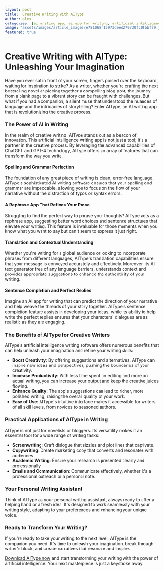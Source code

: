 ```yaml
---
layout: post
title:  Creative Writing with AIType
author: alex
categories: [ai writing app, ai app for writing, artificial intelligence writing software, rephrase app, ai writing software, ai text generator free, artificial intelligence writing app]
image: "assets/images/article_images/e781068f15973deed279730fc0fbbf79.jpg"
featured: true
---
```


# Creative Writing with AIType: Unleashing Your Imagination

Have you ever sat in front of your screen, fingers poised over the keyboard, waiting for inspiration to strike? As a writer, whether you're crafting the next bestselling novel or piecing together a compelling blog post, the journey from a blank page to a vibrant story can be fraught with challenges. But what if you had a companion, a silent muse that understood the nuances of language and the intricacies of storytelling? Enter AIType, an AI writing app that is revolutionizing the creative process.

### The Power of AI in Writing

In the realm of creative writing, AIType stands out as a beacon of innovation. This artificial intelligence writing app is not just a tool; it's a partner in the creative process. By leveraging the advanced capabilities of ChatGPT and GPT-4 technology, AIType offers an array of features that can transform the way you write.

#### Spelling and Grammar Perfection

The foundation of any great piece of writing is clean, error-free language. AIType's sophisticated AI writing software ensures that your spelling and grammar are impeccable, allowing you to focus on the flow of your narrative without the distraction of typos or syntax errors.

#### A Rephrase App That Refines Your Prose

Struggling to find the perfect way to phrase your thoughts? AIType acts as a rephrase app, suggesting better word choices and sentence structures that elevate your writing. This feature is invaluable for those moments when you know what you want to say but can't seem to express it just right.

#### Translation and Contextual Understanding

Whether you're writing for a global audience or looking to incorporate phrases from different languages, AIType's translation capabilities ensure that your message is conveyed accurately and effectively. Moreover, its AI text generator free of any language barriers, understands context and provides appropriate suggestions to enhance the authenticity of your writing.

#### Sentence Completion and Perfect Replies

Imagine an AI app for writing that can predict the direction of your narrative and help weave the threads of your story together. AIType's sentence completion feature assists in developing your ideas, while its ability to help write the perfect replies ensures that your characters' dialogues are as realistic as they are engaging.

### The Benefits of AIType for Creative Writers

AIType's artificial intelligence writing software offers numerous benefits that can help unleash your imagination and refine your writing skills:

- **Boost Creativity**: By offering suggestions and alternatives, AIType can inspire new ideas and perspectives, pushing the boundaries of your creativity.
- **Increase Productivity**: With less time spent on editing and more on actual writing, you can increase your output and keep the creative juices flowing.
- **Enhance Quality**: The app's suggestions can lead to richer, more polished writing, raising the overall quality of your work.
- **Ease of Use**: AIType's intuitive interface makes it accessible for writers of all skill levels, from novices to seasoned authors.

### Practical Applications of AIType in Writing

AIType is not just for novelists or bloggers. Its versatility makes it an essential tool for a wide range of writing tasks:

- **Screenwriting**: Craft dialogue that sizzles and plot lines that captivate.
- **Copywriting**: Create marketing copy that converts and resonates with audiences.
- **Academic Writing**: Ensure your research is presented clearly and professionally.
- **Emails and Communication**: Communicate effectively, whether it's a professional outreach or a personal note.

### Your Personal Writing Assistant

Think of AIType as your personal writing assistant, always ready to offer a helping hand or a fresh idea. It's designed to work seamlessly with your writing style, adapting to your preferences and enhancing your unique voice.

### Ready to Transform Your Writing?

If you're ready to take your writing to the next level, AIType is the companion you need. It's time to unleash your imagination, break through writer's block, and create narratives that resonate and inspire.

[Download AIType now](https://apps.apple.com/us/app/aitype-grammar-check-keyboard/id6469163944) and start transforming your writing with the power of artificial intelligence. Your next masterpiece is just a keystroke away.